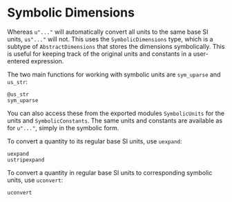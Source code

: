 # Symbolic Dimensions

Whereas `u"..."` will automatically convert all units to the same
base SI units, `us"..."` will not. This uses the `SymbolicDimensions`
type, which is a subtype of `AbstractDimensions` that stores the
dimensions symbolically. This is useful for keeping track of the
original units and constants in a user-entered expression.

The two main functions for working with symbolic
units are `sym_uparse` and `us_str`:

```@docs
@us_str
sym_uparse
```

You can also access these from the exported modules
`SymbolicUnits` for the units and `SymbolicConstants`.
The same units and constants are available as for `u"..."`,
simply in the symbolic form.


To convert a quantity to its regular base SI units, use `uexpand`:

```@docs
uexpand
ustripexpand
```

To convert a quantity in regular base SI units to corresponding symbolic units, use `uconvert`:

```@docs
uconvert
```
